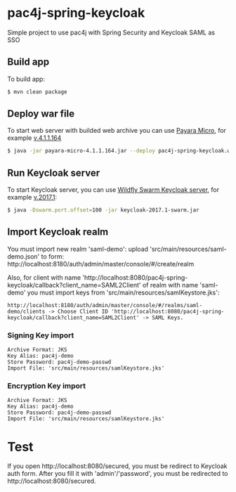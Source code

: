 # pac4j-spring-keycloak
Simple project to use pac4j with Spring Security and Keycloak SAML as SSO

## Build app
To build app:
```sh
$ mvn clean package
```
## Deploy war file
To start web server with builded web archive you can use [Payara Micro](http://www.payara.fish/downloads), for example [v.4.1.1.164](https://s3-eu-west-1.amazonaws.com/payara.fish/Payara+Downloads/Payara+4.1.1.164/payara-micro-4.1.1.164.jar)
```sh
$ java -jar payara-micro-4.1.1.164.jar --deploy pac4j-spring-keycloak.war
```
## Run Keycloak server
To start Keycloak server, you can use [Wildfly Swarm Keycloak server](https://wildfly-swarm.gitbooks.io/wildfly-swarm-users-guide/content/server/keycloak.html), for example [v.2017.1](http://repo2.maven.org/maven2/org/wildfly/swarm/servers/keycloak/2017.1/keycloak-2017.1-swarm.jar):
```sh
$ java -Dswarm.port.offset=100 -jar keycloak-2017.1-swarm.jar
```

## Import Keycloak realm
You must import new realm 'saml-demo': upload 'src/main/resources/saml-demo.json' to form: http://localhost:8180/auth/admin/master/console/#/create/realm

Also, for client with name 'http://localhost:8080/pac4j-spring-keycloak/callback?client_name=SAML2Client' of realm with name 'saml-demo' you must import keys from 'src/main/resources/samlKeystore.jks':
```
http://localhost:8180/auth/admin/master/console/#/realms/saml-demo/clients -> Choose Client ID 'http://localhost:8080/pac4j-spring-keycloak/callback?client_name=SAML2Client' -> SAML Keys.
```

### Signing Key import
```
Archive Format: JKS
Key Alias: pac4j-demo
Store Password: pac4j-demo-passwd
Import File: 'src/main/resources/samlKeystore.jks'
```

### Encryption Key import
```
Archive Format: JKS
Key Alias: pac4j-demo
Store Password: pac4j-demo-passwd
Import File: 'src/main/resources/samlKeystore.jks'
```

# Test
If you open http://localhost:8080/secured, you must be redirect to Keycloak auth form. After you fill it with 'admin'/'password', you must be redirected to http://localhost:8080/secured.
